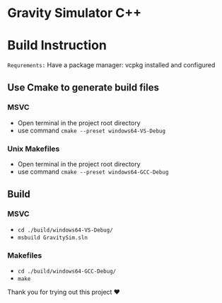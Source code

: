 # Gravity Simulator C++

# Build Instruction
`Requrements:` Have a package manager: vcpkg installed and configured 
## Use Cmake to generate build files 
### MSVC
- Open terminal in the project root directory
- use command `cmake --preset windows64-VS-Debug`

### Unix Makefiles
- Open terminal in the project root directory
- use command `cmake --preset windows64-GCC-Debug`

## Build
### MSVC
- `cd ./build/windows64-VS-Debug/`
- `msbuild GravitySim.sln`

### Makefiles
- `cd ./build/windows64-GCC-Debug/`
- `make`


Thank you for trying out this project ❤️